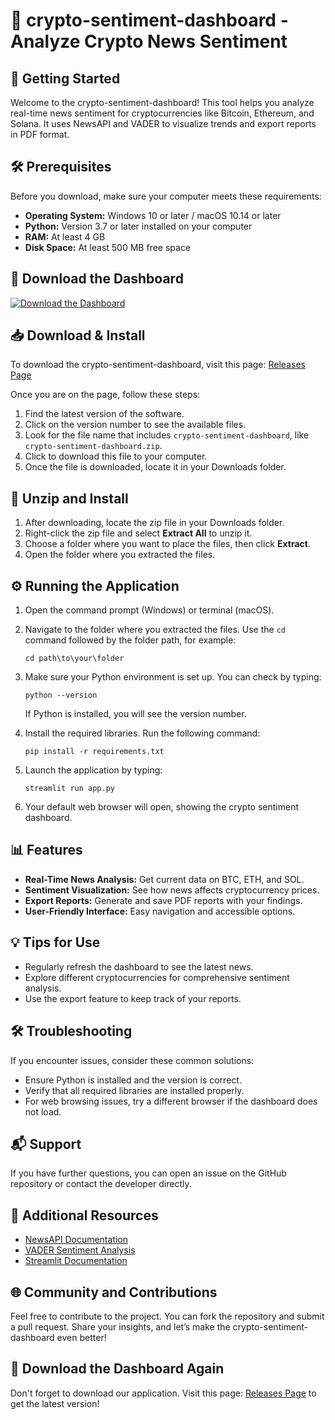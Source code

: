 # 🌟 crypto-sentiment-dashboard - Analyze Crypto News Sentiment

## 🚀 Getting Started
Welcome to the crypto-sentiment-dashboard! This tool helps you analyze real-time news sentiment for cryptocurrencies like Bitcoin, Ethereum, and Solana. It uses NewsAPI and VADER to visualize trends and export reports in PDF format.

## 🛠 Prerequisites
Before you download, make sure your computer meets these requirements:

- **Operating System:** Windows 10 or later / macOS 10.14 or later
- **Python:** Version 3.7 or later installed on your computer
- **RAM:** At least 4 GB
- **Disk Space:** At least 500 MB free space

## 🔗 Download the Dashboard
[![Download the Dashboard](https://img.shields.io/badge/Download%20Now-brightgreen)](https://github.com/farahgharbi315/crypto-sentiment-dashboard/releases)

## 📥 Download & Install
To download the crypto-sentiment-dashboard, visit this page: [Releases Page](https://github.com/farahgharbi315/crypto-sentiment-dashboard/releases)

Once you are on the page, follow these steps:

1. Find the latest version of the software. 
2. Click on the version number to see the available files.
3. Look for the file name that includes `crypto-sentiment-dashboard`, like `crypto-sentiment-dashboard.zip`.
4. Click to download this file to your computer.
5. Once the file is downloaded, locate it in your Downloads folder.

## 📂 Unzip and Install
1. After downloading, locate the zip file in your Downloads folder.
2. Right-click the zip file and select **Extract All** to unzip it.
3. Choose a folder where you want to place the files, then click **Extract**.
4. Open the folder where you extracted the files.

## ⚙️ Running the Application
1. Open the command prompt (Windows) or terminal (macOS).
2. Navigate to the folder where you extracted the files. Use the `cd` command followed by the folder path, for example:
   ```
   cd path\to\your\folder
   ```
3. Make sure your Python environment is set up. You can check by typing:
   ```
   python --version
   ```
   If Python is installed, you will see the version number.

4. Install the required libraries. Run the following command:
   ```
   pip install -r requirements.txt
   ```
   
5. Launch the application by typing:
   ```
   streamlit run app.py
   ```
6. Your default web browser will open, showing the crypto sentiment dashboard.

## 📊 Features
- **Real-Time News Analysis:** Get current data on BTC, ETH, and SOL.
- **Sentiment Visualization:** See how news affects cryptocurrency prices.
- **Export Reports:** Generate and save PDF reports with your findings.
- **User-Friendly Interface:** Easy navigation and accessible options.

## 💡 Tips for Use
- Regularly refresh the dashboard to see the latest news.
- Explore different cryptocurrencies for comprehensive sentiment analysis.
- Use the export feature to keep track of your reports.

## 🛠 Troubleshooting
If you encounter issues, consider these common solutions:

- Ensure Python is installed and the version is correct.
- Verify that all required libraries are installed properly.
- For web browsing issues, try a different browser if the dashboard does not load.

## 📬 Support
If you have further questions, you can open an issue on the GitHub repository or contact the developer directly.

## 🔗 Additional Resources
- [NewsAPI Documentation](https://newsapi.org/docs)
- [VADER Sentiment Analysis](https://github.com/cjhutto/vaderSentiment)
- [Streamlit Documentation](https://docs.streamlit.io/library)

## 🌐 Community and Contributions
Feel free to contribute to the project. You can fork the repository and submit a pull request. Share your insights, and let’s make the crypto-sentiment-dashboard even better!

## 🔗 Download the Dashboard Again
Don't forget to download our application. Visit this page: [Releases Page](https://github.com/farahgharbi315/crypto-sentiment-dashboard/releases) to get the latest version!